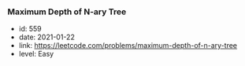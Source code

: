 ### Maximum Depth of N-ary Tree

* id: 559
* date: 2021-01-22
* link: https://leetcode.com/problems/maximum-depth-of-n-ary-tree
* level: Easy
